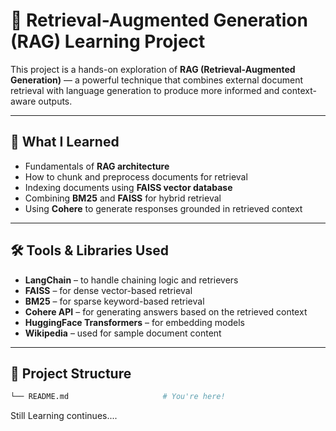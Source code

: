 # 🧠 Retrieval-Augmented Generation (RAG) Learning Project

This project is a hands-on exploration of **RAG (Retrieval-Augmented Generation)** — a powerful technique that combines external document retrieval with language generation to produce more informed and context-aware outputs.

---

## 📌 What I Learned

- Fundamentals of **RAG architecture**
- How to chunk and preprocess documents for retrieval
- Indexing documents using **FAISS vector database**
- Combining **BM25** and **FAISS** for hybrid retrieval
- Using **Cohere** to generate responses grounded in retrieved context

---

## 🛠️ Tools & Libraries Used

- **LangChain** – to handle chaining logic and retrievers
- **FAISS** – for dense vector-based retrieval
- **BM25** – for sparse keyword-based retrieval
- **Cohere API** – for generating answers based on the retrieved context
- **HuggingFace Transformers** – for embedding models
- **Wikipedia** – used for sample document content

---

## 📁 Project Structure

```bash
└── README.md                     # You're here!


```

Still Learning continues....
